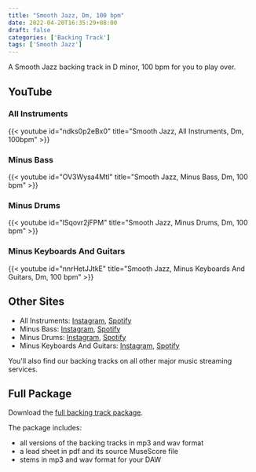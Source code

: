 ```yaml
---
title: "Smooth Jazz, Dm, 100 bpm"
date: 2022-04-20T16:35:29+08:00
draft: false
categories: ['Backing Track']
tags: ['Smooth Jazz']
---
```


A Smooth Jazz backing track in D minor, 100 bpm for you to play over. 

<!--more-->

## YouTube

### All Instruments

{{< youtube id="ndks0p2eBx0" title="Smooth Jazz, All Instruments, Dm, 100bpm" >}}

### Minus Bass

{{< youtube id="OV3Wysa4MtI" title="Smooth Jazz, Minus Bass, Dm, 100 bpm" >}}

### Minus Drums

{{< youtube id="lSqovr2jFPM" title="Smooth Jazz, Minus Drums, Dm, 100 bpm" >}}

### Minus Keyboards And Guitars

{{< youtube id="nnrHetJJtkE" title="Smooth Jazz, Minus Keyboards And Guitars, Dm, 100 bpm" >}}

## Other Sites

* All Instruments:
  [Instagram](https://www.instagram.com/p/CclZO5kFiTb/),
  [Spotify](https://open.spotify.com/track/7v5s7Cokv7mwka1rwOMyqe)
* Minus Bass:
  [Instagram](https://www.instagram.com/p/CclZ6M0FOV3/),
  [Spotify](https://open.spotify.com/track/5NP2uDInk9qF7dInN0OWF5)
* Minus Drums:
  [Instagram](https://www.instagram.com/p/CclaSFsFyg4/), 
  [Spotify](https://open.spotify.com/track/0HeNot4cVGmCzUc4fiBVXZ)
* Minus Keyboards And Guitars:
  [Instagram](https://www.instagram.com/p/Ccla-XplQUR/),
  [Spotify](https://open.spotify.com/track/1wu9UTKrzeI0aZrE5WXQd8)

You'll also find our backing tracks on all other major music streaming services.

## Full Package

Download the [full backing track
package](https://mmbt.s3.eu-south-1.amazonaws.com/Musica+Maestro+Backing+Tracks+-+01+-+White+Blonde.zip).

The package includes:

* all versions of the backing tracks in mp3 and wav format
* a lead sheet in pdf and its source MuseScore file
* stems in mp3 and wav format for your DAW


